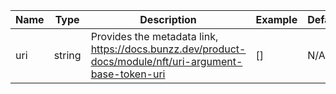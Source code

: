 |Name|Type|Description|Example|Default|
|--- |---|---|---|---|
|uri|string|Provides the metadata link, https://docs.bunzz.dev/product-docs/module/nft/uri-argument-base-token-uri|[]|N/A|

